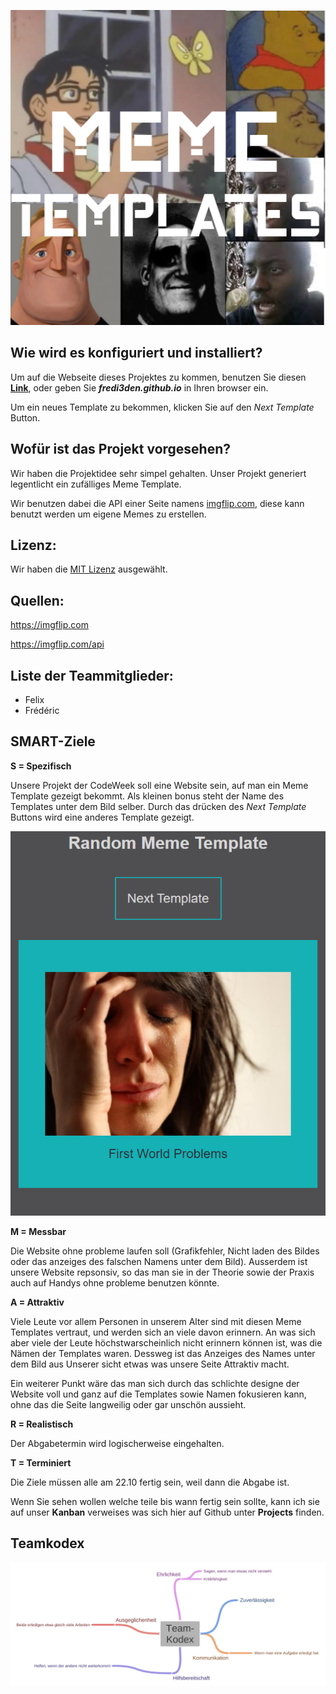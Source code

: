 <p align="center">
    <img src=pictures/logo.png>
</p>

## Wie wird es konfiguriert und installiert?
Um auf die Webseite dieses Projektes zu kommen, benutzen Sie diesen [**Link**](https://fredi3den.github.io), oder geben Sie ***fredi3den.github.io*** in Ihren browser ein.

Um ein neues Template zu bekommen, klicken Sie auf den *Next Template* Button.

## Wofür ist das Projekt vorgesehen?
Wir haben die Projektidee sehr simpel gehalten.
Unser Projekt generiert legentlicht ein zufälliges Meme Template.

Wir benutzen dabei die API einer Seite namens [imgflip.com](imgflip.com), diese kann benutzt werden um eigene Memes zu erstellen.

## Lizenz:
Wir haben die [MIT Lizenz](https://github.com/fredi3den/fredi3den.github.io/blob/main/LICENSE) ausgewählt.

## Quellen:
 https://imgflip.com 
 
 https://imgflip.com/api 

## Liste der Teammitglieder:
 * Felix
 * Frédéric

## SMART-Ziele
**S = Spezifisch** 

Unsere Projekt der CodeWeek soll eine Website sein, auf man ein Meme Template gezeigt bekommt. Als kleinen bonus steht der Name des Templates unter dem Bild selber. Durch das drücken des *Next Template* Buttons wird eine anderes Template gezeigt.

<p align="center">
    <img src=pictures/Website.PNG>
</p>

**M = Messbar**

Die Website ohne probleme laufen soll (Grafikfehler, Nicht laden des Bildes oder das anzeiges des falschen Namens unter dem Bild). Ausserdem ist unsere Website repsonsiv, so das man sie in der Theorie sowie der Praxis auch auf Handys ohne probleme benutzen könnte.

**A = Attraktiv**

Viele Leute vor allem Personen in unserem Alter sind mit diesen Meme Templates vertraut, und werden sich an viele davon erinnern. An was sich aber viele der Leute höchstwarscheinlich nicht erinnern können ist, was die Nämen der Templates waren. Dessweg ist das Anzeiges des Names unter dem Bild aus Unserer sicht etwas was unsere Seite Attraktiv macht. 

Ein weiterer Punkt wäre das man sich durch das schlichte designe der Website voll und ganz auf die Templates sowie Namen fokusieren kann, ohne das die Seite langweilig oder gar unschön aussieht.

**R = Realistisch**

Der Abgabetermin wird logischerweise eingehalten. 

**T = Terminiert**

Die Ziele müssen alle am 22.10 fertig sein, weil dann die Abgabe ist.

Wenn Sie sehen wollen welche teile bis wann fertig sein sollte, kann ich sie auf unser **Kanban** verweises was sich hier auf Github unter **Projects** finden.

## Teamkodex
<p align="center">
    <img src=pictures/Team-Kodex.jpg>
</p>
